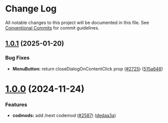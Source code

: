 # Change Log

All notable changes to this project will be documented in this file.
See [Conventional Commits](https://conventionalcommits.org) for commit guidelines.

## [1.0.1](https://github.com/mondaycom/vibe/compare/@vibe/codemod@1.0.0...@vibe/codemod@1.0.1) (2025-01-20)


### Bug Fixes

* **MenuButton:** return closeDialogOnContentClick prop ([#2725](https://github.com/mondaycom/vibe/issues/2725)) ([515a648](https://github.com/mondaycom/vibe/commit/515a648527a44a30f4142a0b47c8cf4d53043ab3))





# [1.0.0](https://github.com/mondaycom/vibe/compare/@vibe/codemod@0.1.0...@vibe/codemod@1.0.0) (2024-11-24)


### Features

* **codmods:** add /next codemod ([#2587](https://github.com/mondaycom/vibe/issues/2587)) ([dedaa3a](https://github.com/mondaycom/vibe/commit/dedaa3a68a2d3e233e0d4e7d9c72d38c20d4e601))
